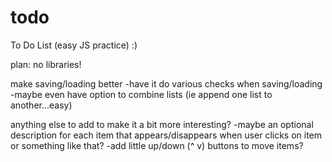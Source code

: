 # todo
To Do List (easy JS practice) :)


plan:
no libraries!

make saving/loading better
-have it do various checks when saving/loading
-maybe even have option to combine lists (ie append one list to another...easy)

anything else to add to make it a bit more interesting?
-maybe an optional description for each item that appears/disappears when user clicks on item or something like that?
-add little up/down (^ v) buttons to move items?

